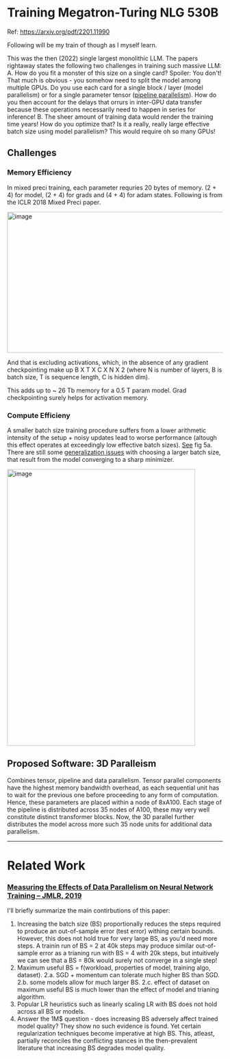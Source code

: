 # Training Megatron-Turing NLG 530B
Ref: https://arxiv.org/pdf/2201.11990

Following will be my train of though as I myself learn.

This was the then (2022) single largest monolithic LLM. The papers rightaway states the following two challenges in training such massive LLM:
A. How do you fit a monster of this size on a single card? Spoiler: You don't! That much is obvious - you somehow need to split the model among multiple GPUs. Do you use each card for a single block / layer (model parallelism) or for a single parameter tensor ([pipeline parallelism](https://arxiv.org/pdf/1806.03377)). How do you then account for the delays that orrurs in inter-GPU data transfer because these operations necessarily need to happen in series for inference!
B. The sheer amount of training data would render the training time years! How do you optimize that? Is it a really, really large effective batch size using model parallelism? This would require oh so many GPUs!

## Challenges
### Memory Efficiency
In mixed preci training, each parameter requries 20 bytes of memory. (2 + 4) for model, (2 + 4) for grads and (4 + 4) for adam states. Following is from the ICLR 2018 Mixed Preci paper.

<img width="625" height="328" alt="image" src="https://github.com/user-attachments/assets/dd8b06ec-2bfc-4d05-8115-31ad3512c529" />

And that is excluding activations, which, in the absence of any gradient checkpointing make up B X T X C X N X 2 (where N is number of layers, B is batch size, T is sequence length, C is hidden dim).

This adds up to ~ 26 Tb memory for a 0.5 T param model. Grad checkpointing surely helps for activation memory.

### Compute Efficieny
A smaller batch size training procedure suffers from a lower arithmetic intensity of the setup + noisy updates lead to worse performance (altough this effect operates at exceedingly low effective batch sizes). [See](https://arxiv.org/pdf/2310.03693) fig 5a.
There are still some [generalization issues](https://openreview.net/pdf?id=H1oyRlYgg) with choosing a larger batch size, that result from the model converging to a sharp minimizer. 

<img width="439" height="644" alt="image" src="https://github.com/user-attachments/assets/931e3728-ce37-451f-aaae-1d10fb6ac5b8" />


## Proposed Software: 3D Paralleism
Combines tensor, pipeline and data parallelism. Tensor parallel components have the highest memory bandwidth overhead, as each sequential unit has to wait for the previous one before proceeding to any form of computation. Hence, these parameters are placed within a node of 8xA100. Each stage of the pipeline is distributed across 35 nodes of A100, these may very well constitute distinct transformer blocks. Now, the 3D parallel further distributes the model across more such 35 node units for additional data parallelism. 


---

# Related Work
### [Measuring the Effects of Data Parallelism on Neural Network Training – JMLR, 2019](https://arxiv.org/pdf/1811.03600)
I'll briefly summarize the main contirbutions of this paper:
1. Increasing the batch size (BS) proportionally reduces the steps required to produce an out-of-sample error (test error) withing certain bounds. However, this does not hold true for very large BS, as you'd need more steps. A trainin run of BS = 2 at 40k steps may produce similar out-of-sample error as a trianing run with BS = 4 with 20k steps, but intuitively we can see that a BS = 80k would surely not converge in a single step!
2. Maximum useful BS = f(workload, properties of model, training algo, dataset).
   2.a. SGD + momentum can tolerate much higher BS than SGD.
   2.b. some models allow for much larger BS.
   2.c. effect of dataset on maximum useful BS is much lower than the effect of model and trianing algorithm.
3. Popular LR heuristics such as linearly scaling LR with BS does not hold across all BS or models.
4. Answer the 1M$ question - does increasing BS adversely affect trained model quality? They show no such evidence is found. Yet certain regularization techniques become imperative at high BS. This, atleast, partially reconciles the conflicting stances in the then-prevalent literature that increasing BS degrades model quality. 
